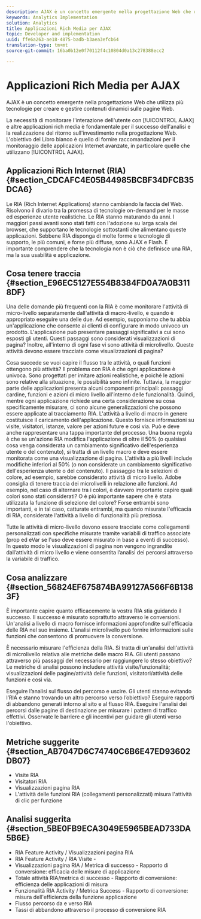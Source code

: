 ```yaml
---
description: AJAX è un concetto emergente nella progettazione Web che utilizza più tecnologie per creare e gestire contenuti dinamici sulle pagine Web.
keywords: Analytics Implementation
solution: Analytics
title: Applicazioni Rich Media per AJAX
topic: Developer and implementation
uuid: ffe6a263-ae18-4875-badb-b3aea3efcb64
translation-type: tm+mt
source-git-commit: 16ba0b12e0f70112f4c10804d0a13c278388ecc2

---
```



# Applicazioni Rich Media per AJAX

AJAX è un concetto emergente nella progettazione Web che utilizza più tecnologie per creare e gestire contenuti dinamici sulle pagine Web.

La necessità di monitorare l'interazione dell'utente con [!UICONTROL AJAX] e altre applicazioni rich media è fondamentale per il successo dell'analisi e la realizzazione del ritorno sull'investimento nella progettazione Web. L'obiettivo del Libro bianco è quello di fornire raccomandazioni per il monitoraggio delle applicazioni Internet avanzate, in particolare quelle che utilizzano [!UICONTROL AJAX].

## Applicazioni Rich Internet (RIA) {#section_CDCAFC4E05B44985BCBF34DFCB35DCA6}

Le RIA (Rich Internet Applications) stanno cambiando la faccia del Web. Risolvono il divario tra la promessa di tecnologie on-demand per le masse ed esperienze utente realistiche. Le RIA stanno maturando da anni. I maggiori passi avanti sono stati fatti con l'adozione su larga scala dei browser, che supportano le tecnologie sottostanti che alimentano queste applicazioni. Sebbene RIA disponga di molte forme e tecnologie di supporto, le più comuni, e forse più diffuse, sono AJAX e Flash. È importante comprendere che la tecnologia non è ciò che definisce una RIA, ma la sua usabilità e applicazione.

## Cosa tenere traccia {#section_E96EC5127E554B8384FD0A7A0B3118DF}

Una delle domande più frequenti con la RIA è come monitorare l'attività di micro-livello separatamente dall'attività di macro-livello, e quando è appropriato eseguire una delle due. Ad esempio, supponiamo che tu abbia un'applicazione che consente ai clienti di configurare in modo univoco un prodotto. L'applicazione può presentare passaggi significativi a cui sono esposti gli utenti. Questi passaggi sono considerati visualizzazioni di pagina? Inoltre, all'interno di ogni fase vi sono attività di microlivello. Queste attività devono essere tracciate come visualizzazioni di pagina?

Cosa succede se vuoi capire il flusso tra le attività, o quali funzioni ottengono più attività? Il problema con RIA è che ogni applicazione è univoca. Sono progettati per imitare azioni realistiche, e poiché le azioni sono relative alla situazione, le possibilità sono infinite. Tuttavia, la maggior parte delle applicazioni presenta alcuni componenti principali: passaggi cardine, funzioni e azioni di micro livello all'interno delle funzionalità. Quindi, mentre ogni applicazione richiede una certa considerazione su cosa specificamente misurare, ci sono alcune generalizzazioni che possono essere applicate al tracciamento RIA.
L'attività a livello di macro in genere costituisce il caricamento dell'applicazione. Questo fornisce informazioni su visite, visitatori, istanze, valore per azioni future e così via. Può e deve anche rappresentare una tappa importante del processo. Una buona regola è che se un'azione RIA modifica l'applicazione di oltre il 50% (o qualsiasi cosa venga considerata un cambiamento significativo dell'esperienza utente o del contenuto), si tratta di un livello macro e deve essere monitorata come una visualizzazione di pagina.
L'attività a più livelli include modifiche inferiori al 50% (o non considerate un cambiamento significativo dell'esperienza utente o del contenuto). Il passaggio tra le selezioni di colore, ad esempio, sarebbe considerato attività di micro livello. Adobe consiglia di tenere traccia dei microlivelli in relazione alle funzioni. Ad esempio, nel caso di alternare tra i colori, è davvero importante capire quali colori sono stati considerati? O è più importante sapere che è stata utilizzata la funzione di selezione del colore? Forse entrambi sono importanti, e in tal caso, catturate entrambi, ma quando misurate l'efficacia di RIA, considerate l'attività a livello di funzionalità più preziosa.

Tutte le attività di micro-livello devono essere tracciate come collegamenti personalizzati con specifiche misurate tramite variabili di traffico associate (prop ed eVar se l'uso deve essere misurato in base a eventi di successo). In questo modo le visualizzazioni di pagina non vengono ingrandite dall’attività di micro livello e viene consentita l’analisi dei percorsi attraverso la variabile di traffico.

## Cosa analizzare {#section_56824EF675874BA99127A566F6B1383F}

È importante capire quanto efficacemente la vostra RIA stia guidando il successo. Il successo è misurato soprattutto attraverso le conversioni. Un'analisi a livello di macro fornisce informazioni approfondite sull'efficacia delle RIA nel suo insieme. L'analisi microlivello può fornire informazioni sulle funzioni che consentono di promuovere la conversione.

È necessario misurare l'efficienza della RIA. Si tratta di un'analisi dell'attività di microlivello relativa alle metriche delle macro RIA. Gli utenti passano attraverso più passaggi del necessario per raggiungere lo stesso obiettivo? Le metriche di analisi possono includere attività visite/funzionalità; visualizzazioni delle pagine/attività delle funzioni, visitatori/attività delle funzioni e così via.

Eseguire l’analisi sul flusso del percorso e uscire. Gli utenti stanno evitando l’RIA e stanno trovando un altro percorso verso l’obiettivo? Eseguire rapporti di abbandono generati intorno al sito e al flusso RIA. Eseguire l'analisi dei percorsi dalle pagine di destinazione per misurare i pattern di traffico effettivi. Osservate le barriere e gli incentivi per guidare gli utenti verso l'obiettivo.

## Metriche suggerite {#section_AB7047D6C74740C6B6E47ED93602DB07}

* Visite RIA
* Visitatori RIA
* Visualizzazioni pagina RIA
* L'attività delle funzioni RIA (collegamenti personalizzati) misura l'attività di clic per funzione

## Analisi suggerita {#section_5BE0FB9ECA3049E5965BEAD733DA5B6E}

* RIA Feature Activity / Visualizzazioni pagina RIA
* RIA Feature Activity / RIA Visite -
* Visualizzazioni pagina RIA / Metrica di successo - Rapporto di conversione: efficacia delle misure di applicazione
* Totale attività RIA/metrica di successo - Rapporto di conversione: efficienza delle applicazioni di misura
* Funzionalità RIA Activity / Metrica Success - Rapporto di conversione: misura dell'efficienza della funzione applicazione
* Flusso percorso da e verso RIA
* Tassi di abbandono attraverso il processo di conversione RIA

